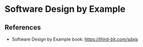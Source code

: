# Software Design by Example

## References

- Software Design by Example book: https://third-bit.com/sdxjs
